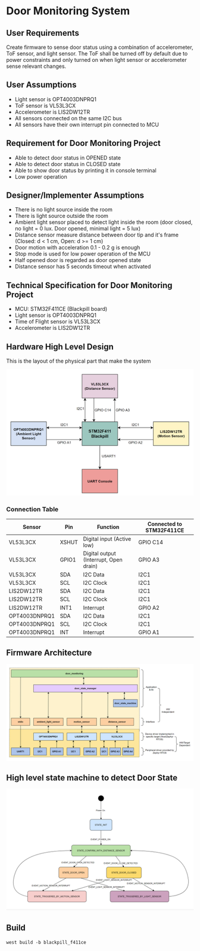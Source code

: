 # Door Monitoring System


## User Requirements

Create firmware to sense door status using a combination of accelerometer, ToF sensor, and light sensor. The ToF shall be turned off by default due to power constraints and only turned on when light sensor or accelerometer sense relevant changes.

## User Assumptions

- Light sensor is OPT4003DNPRQ1
- ToF sensor is VL53L3CX
- Accelerometer is LIS2DW12TR
- All sensors connected on the same I2C bus
- All sensors have their own interrupt pin connected to MCU

## Requirement for Door Monitoring Project

- Able to detect door status in OPENED state
- Able to detect door status in CLOSED state
- Able to show door status by printing it in console terminal
- Low power operation

## Designer/Implementer Assumptions

- There is no light source inside the room
- There is light source outside the room
- Ambient light sensor placed to detect light inside the room (door closed, no light = 0 lux. Door opened, minimal light = 5 lux)
- Distance sensor measure distance between door tip and it's frame (Closed: d < 1 cm, Open: d >= 1 cm)
- Door motion with acceleration 0.1 - 0.2 g is enough
- Stop mode is used for low power operation of the MCU
- Half opened door is regarded as door opened state
- Distance sensor has 5 seconds timeout when activated


## Technical Specification for Door Monitoring Project

- MCU: STM32F411CE (Blackpill board)
- Light sensor is OPT4003DNPRQ1
- Time of Flight sensor is VL53L3CX
- Accelerometer is LIS2DW12TR

## Hardware High Level Design

This is the layout of the physical part that make the system

<p align="center">
  <img src="images/hw-high-level-design.png" alt="HW High-level Design">
</p>

### Connection Table

| Sensor | Pin | Function | Connected to STM32F411CE |
|--------|-----|----------|--------------|
| VL53L3CX | XSHUT | Digital input (Active low) | GPIO C14 |
| VL53L3CX | GPIO1 | Digital output (Interrupt, Open drain) | GPIO A3 |
| VL53L3CX | SDA | I2C Data | I2C1 |
| VL53L3CX | SCL | I2C Clock | I2C1 |
| LIS2DW12TR | SDA | I2C Data | I2C1 |
| LIS2DW12TR | SCL | I2C Clock | I2C1 |
| LIS2DW12TR | INT1 | Interrupt | GPIO A2 |
| OPT4003DNPRQ1 | SDA | I2C Data | I2C1 |
| OPT4003DNPRQ1 | SCL | I2C Clock | I2C1 |
| OPT4003DNPRQ1 | INT | Interrupt | GPIO A1 |

## Firmware Architecture

<p align="center">
  <img src="images/fw-arch.png" alt="Firmware Architecture Diagram">
</p>


## High level state machine to detect Door State

<p align="center">
  <img src="images/state-machine.png" alt="State Machine Diagram">
</p>

## Build

`west build -b blackpill_f411ce`